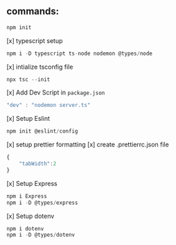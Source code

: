 ## commands:

```js
npm init
```

[x] typescript setup

```js
npm i -D typescript ts-node nodemon @types/node
```

[x] intialize tsconfig file

```js
npx tsc --init
```

[x] Add Dev Script in `package.json`

```js
"dev" : "nodemon server.ts"
```

[x] Setup Eslint

```js
npm init @eslint/config
```

[x] setup prettier formatting
[x] create .prettierrc.json file

```js
{
    "tabWidth":2
}
```

[x] Setup Express

```js
npm i Express
npm i -D @types/express
```

[x] Setup dotenv

```js
npm i dotenv
npm i -D @types/dotenv
```
